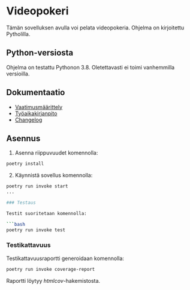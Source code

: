 # Videopokeri

Tämän sovelluksen avulla voi pelata videopokeria. Ohjelma on kirjoitettu Pytholilla.

## Python-versiosta
Ohjelma on testattu Pythonon 3.8. Oletettavasti ei toimi vanhemmilla versioilla.

## Dokumentaatio
- [Vaatimusmäärittely](./videopoker/documentation/requirements.md)
- [Työaikakirjanpito](./videopoker/documentation/working_hours.md)
- [Changelog](./videopoker/documentation/changelog.md)

## Asennus

1. Asenna riippuvuudet komennolla:

```bash
poetry install
```
2. Käynnistä sovellus komennolla:

```bash
poetry run invoke start
...

### Testaus

Testit suoritetaan komennolla:

```bash
poetry run invoke test
```

### Testikattavuus

Testikattavuusraportti generoidaan komennolla:

```bash
poetry run invoke coverage-report
```

Raportti löytyy _htmlcov_-hakemistosta.
